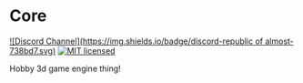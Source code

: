 # Core

[![Discord Channel](https://img.shields.io/badge/discord-republic of almost-738bd7.svg)](https://discord.gg/DU3s4fS)
[![MIT licensed](https://img.shields.io/badge/license-MIT-blue.svg)](#)


Hobby 3d game engine thing!
